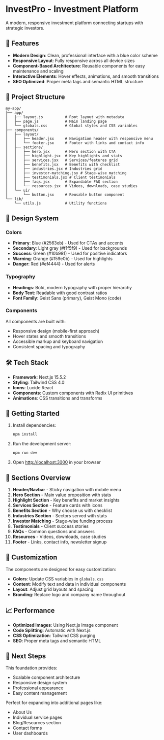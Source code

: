 # InvestPro - Investment Platform

A modern, responsive investment platform connecting startups with strategic investors.

## 🚀 Features

- **Modern Design**: Clean, professional interface with a blue color scheme
- **Responsive Layout**: Fully responsive across all device sizes
- **Component-Based Architecture**: Reusable components for easy maintenance and scaling
- **Interactive Elements**: Hover effects, animations, and smooth transitions
- **SEO Optimized**: Proper meta tags and semantic HTML structure

## 📁 Project Structure

```
my-app/
├── app/
│   ├── layout.js          # Root layout with metadata
│   ├── page.js            # Main landing page
│   └── globals.css        # Global styles and CSS variables
├── components/
│   ├── layout/
│   │   ├── header.jsx     # Navigation header with responsive menu
│   │   └── footer.jsx     # Footer with links and contact info
│   ├── sections/
│   │   ├── hero.jsx       # Hero section with CTA
│   │   ├── highlight.jsx  # Key highlights and stats
│   │   ├── services.jsx   # Services/features grid
│   │   ├── benefits.jsx   # Benefits with checklist
│   │   ├── industries.jsx # Industries grid
│   │   ├── investor-matching.jsx # Stage-wise matching
│   │   ├── testimonials.jsx # Client testimonials
│   │   ├── faqs.jsx       # Expandable FAQ section
│   │   └── resources.jsx  # Videos, downloads, case studies
│   └── ui/
│       └── button.jsx     # Reusable button component
└── lib/
    └── utils.js           # Utility functions
```

## 🎨 Design System

### Colors
- **Primary**: Blue (#2563eb) - Used for CTAs and accents
- **Secondary**: Light gray (#f1f5f9) - Used for backgrounds
- **Success**: Green (#10b981) - Used for positive indicators
- **Warning**: Orange (#f59e0b) - Used for highlights
- **Danger**: Red (#ef4444) - Used for alerts

### Typography
- **Headings**: Bold, modern typography with proper hierarchy
- **Body Text**: Readable with good contrast ratios
- **Font Family**: Geist Sans (primary), Geist Mono (code)

### Components
All components are built with:
- Responsive design (mobile-first approach)
- Hover states and smooth transitions
- Accessible markup and keyboard navigation
- Consistent spacing and typography

## 🛠️ Tech Stack

- **Framework**: Next.js 15.5.2
- **Styling**: Tailwind CSS 4.0
- **Icons**: Lucide React
- **Components**: Custom components with Radix UI primitives
- **Animations**: CSS transitions and transforms

## 🚀 Getting Started

1. Install dependencies:
   ```bash
   npm install
   ```

2. Run the development server:
   ```bash
   npm run dev
   ```

3. Open [http://localhost:3000](http://localhost:3000) in your browser

## 📱 Sections Overview

1. **Header/Navbar** - Sticky navigation with mobile menu
2. **Hero Section** - Main value proposition with stats
3. **Highlight Section** - Key benefits and market insights
4. **Services Section** - Feature cards with icons
5. **Benefits Section** - Why choose us with checklist
6. **Industries Section** - Sectors served with stats
7. **Investor Matching** - Stage-wise funding process
8. **Testimonials** - Client success stories
9. **FAQs** - Common questions and answers
10. **Resources** - Videos, downloads, case studies
11. **Footer** - Links, contact info, newsletter signup

## 🔧 Customization

The components are designed for easy customization:

- **Colors**: Update CSS variables in `globals.css`
- **Content**: Modify text and data in individual components
- **Layout**: Adjust grid layouts and spacing
- **Branding**: Replace logo and company name throughout

## 📈 Performance

- **Optimized Images**: Using Next.js Image component
- **Code Splitting**: Automatic with Next.js
- **CSS Optimization**: Tailwind CSS purging
- **SEO**: Proper meta tags and semantic HTML

## 🎯 Next Steps

This foundation provides:
- Scalable component architecture
- Responsive design system
- Professional appearance
- Easy content management

Perfect for expanding into additional pages like:
- About Us
- Individual service pages
- Blog/Resources section
- Contact forms
- User dashboards